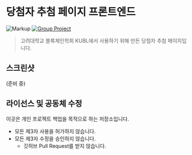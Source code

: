 # 당첨자 추첨 페이지 프론트엔드

![Markup][markup-html]
[![Group Project][kubl-image]][kubl-url]

> 고려대학교 블록체인학회 KUBL에서 사용하기 위해 만든 당첨자 추첨 페이지입니다.

## 스크린샷

(준비 중)

## 라이선스 및 공동체 수정

이곳은 개인 프로젝트 백업을 목적으로 하는 저장소입니다.

  * 모든 제3자 사용을 허가하지 않습니다.
  * 모든 제3자 수정을 승인하지 않습니다.
    * 깃허브 Pull Request를 받지 않습니다.

<!-- Image definitions -->
[kubl-image]: https://img.shields.io/badge/Group-KUBL-red
[kubl-url]: https://www.kubl.org
[markup-html]: https://img.shields.io/badge/Markup-HTML-orange
